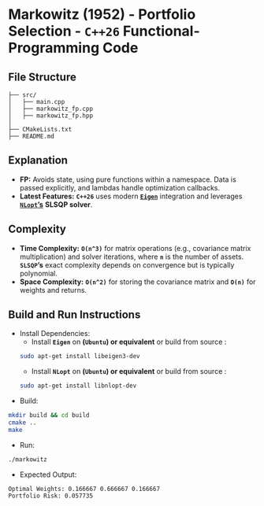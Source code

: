 # Markowitz (1952) - Portfolio Selection - __`C++26` Functional-Programming Code__

## File Structure
```
├── src/
│   ├── main.cpp
│   ├── markowitz_fp.cpp
│   ├── markowitz_fp.hpp
│
├── CMakeLists.txt
├── README.md
```

## Explanation
- __FP:__ Avoids state, using pure functions within a namespace. Data is passed explicitly, and lambdas handle optimization callbacks.
- __Latest Features:__ __`C++26`__ uses modern [__`Eigen`__](https://github.com/PX4/eigen) integration and leverages [__`NLopt`’s__](https://github.com/stevengj/nlopt) __SLSQP solver__.

## Complexity
- __Time Complexity:__ __`O(n^3)`__ for matrix operations (e.g., covariance matrix multiplication) and solver iterations, where __`n`__ is the number of assets. __`SLSQP`’s__ exact complexity depends on convergence but is typically polynomial.
- __Space Complexity:__ __`O(n^2)`__ for storing the covariance matrix and __`O(n)`__ for weights and returns.

## Build and Run Instructions
- Install Dependencies:
  - Install __`Eigen`__ on __(`Ubuntu`) or equivalent__  or build from source :
  ```bash
  sudo apt-get install libeigen3-dev
  ```
  - Install __`NLopt`__ on __(`Ubuntu`) or equivalent__  or build from source :
  ```bash
  sudo apt-get install libnlopt-dev
  ```
- Build:
```bash
mkdir build && cd build
cmake ..
make
```
- Run:
```bash
./markowitz
```
- Expected Output:
```
Optimal Weights: 0.166667 0.666667 0.166667
Portfolio Risk: 0.057735
```
